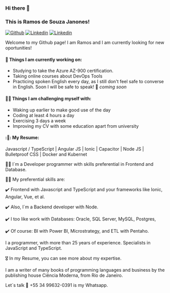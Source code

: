### Hi there 👋 
### This is Ramos de Souza Janones!

[![Github](https://img.shields.io/badge/-Github-000?style=flat&logo=Github&logoColor=white)](https://github.com/RamosJSouza/)
[![Linkedin](https://img.shields.io/badge/-LinkedIn-blue?style=flat&logo=Linkedin&logoColor=white)](https://www.linkedin.com/in/ramos-janones/)
[![Linkedin](https://img.shields.io/twitter/follow/ramosinfo?style=social)](https://www.linkedin.com/in/ramos-janones/)

Welcome to my Github page! I am Ramos and I am currently looking for new oportunities!  

<!--<img align="right" alt="img" src="https://github.com/FernandoRoldan93/FernandoRoldan93/blob/master/cover_image.jpg" width="50%" height="auto" />

-->


#### 🌱 Things I am currently working on: 
- Studying to take the Azure AZ-900 certification.
- Taking online courses about DevOps Tools 
- Practicing spoken English every day, as I still don't feel safe to converse in English. Soon I will be safe to speak! 🚀 *coming soon*

#### 💪🏻 Things I am challenging myself with:
- Waking up earlier to make good use of the day
- Coding at least 4 hours a day
- Exercising 3 days a week
- Improving my CV with some education apart from university

#### :🎯: My Resume:
Javascript / TypeScript | Angular JS | Ionic | Capacitor | Node JS | Bulletproof CSS | Docker and Kubernet

👨‍💻 I´m a Developer programmer with skills preferential in Frontend and Database.

🤹🏿 My preferential skills are: 

✔️ Frontend with Javascript and TypeScript and your frameworks like Ionic, Angular, Vue, et al.

✔️ Also, I´m a Backend developer with Node.

✔️ I too like work with Databases: Oracle, SQL Server, MySQL, Postgres, 

✔️ Of course: BI with Power BI, Microstrategy, and ETL with Pentaho.

I a programmer, with more than 25 years of experience. Specialists in JavaScript and TypeScript.

🎖️ In my Resume, you can see more about my expertise.
 
I am a writer of many books of programming languages and business by the publishing house Ciência Moderna, from Rio de Janeiro.

Let´s talk 💬 +55 34 99632-0391 is my Whatsapp.
